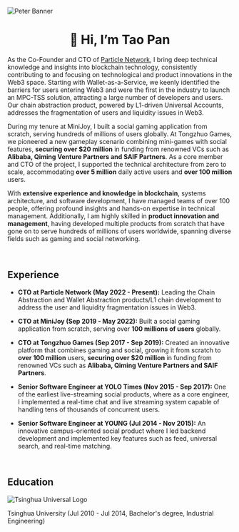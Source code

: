 ![Peter Banner](https://static.particle.network/other/github-banner.jpeg)

<h1 align="center">👋 Hi, I’m Tao Pan</h1>

As the Co-Founder and CTO of [Particle Network](https://particle.network), I bring deep technical knowledge and insights into blockchain technology, consistently contributing to and focusing on technological and product innovations in the Web3 space. Starting with Wallet-as-a-Service, we keenly identified the barriers for users entering Web3 and were the first in the industry to launch an MPC-TSS solution, attracting a large number of developers and users. Our chain abstraction product, powered by L1-driven Universal Accounts, addresses the fragmentation of users and liquidity issues in Web3.

During my tenure at MiniJoy, I built a social gaming application from scratch, serving hundreds of millions of users globally. At Tongzhuo Games, we pioneered a new gameplay scenario combining mini-games with social features, **securing over $20 million** in funding from renowned VCs such as **Alibaba, Qiming Venture Partners and SAIF Partners**. As a core member and CTO of the project, I supported the technical architecture from zero to scale, accommodating **over 5 million** daily active users and **over 100 million** users.

With **extensive experience and knowledge in blockchain**, systems architecture, and software development, I have managed teams of over 100 people, offering profound insights and hands-on expertise in technical management. Additionally, I am highly skilled in **product innovation and management**, having developed multiple products from scratch that have gone on to serve hundreds of millions of users worldwide, spanning diverse fields such as gaming and social networking.

<br/>

## Experience

- **CTO at Particle Network (May 2022 - Present):** Leading the Chain Abstraction and Wallet Abstraction products/L1 chain development to address the user and liquidity fragmentation issues in Web3.
  
- **CTO at MiniJoy (Sep 2019 - May 2022):** Built a social gaming application from scratch, serving over **100 millions of users** globally.

- **CTO at Tongzhuo Games (Sep 2017 - Sep 2019):** Created an innovative platform that combines gaming and social, growing it from scratch to **over 100 million** users, **securing over $20 million** in funding from renowned VCs such as **Alibaba, Qiming Venture Partners and SAIF Partners**.

- **Senior Software Engineer at YOLO Times (Nov 2015 - Sep 2017):** One of the earliest live-streaming social products, where as a core engineer, I implemented a real-time chat and live streaming system capable of handling tens of thousands of concurrent users.

- **Senior Software Engineer at YOUNG (Jul 2014 - Nov 2015):** An innovative campus-oriented social product where I led backend development and implemented key features such as feed, universal search, and real-time matching.

<br/>

## Education

![Tsinghua Universal Logo](https://static.particle.network/other/tsinghua.jpeg) 

Tsinghua University (Jul 2010 - Jul 2014, Bachelor's degree, Industrial Engineering)
